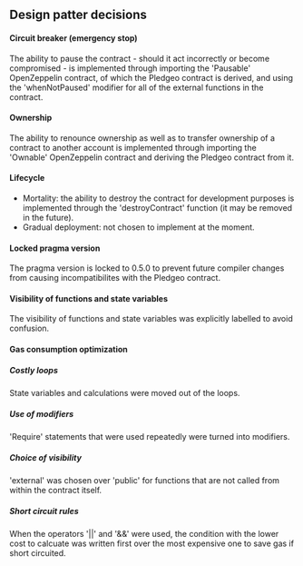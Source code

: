 ## Design patter decisions

#### Circuit breaker (emergency stop)

The ability to pause the contract - should it act incorrectly or become compromised - is implemented through importing the 'Pausable' OpenZeppelin contract, of which the Pledgeo contract is derived, and using the 'whenNotPaused' modifier for all of the external functions in the contract.

#### Ownership

The ability to renounce ownership as well as to transfer ownership of a contract to another account is implemented through importing the 'Ownable' OpenZeppelin contract and deriving the Pledgeo contract from it.

#### Lifecycle

- Mortality: the ability to destroy the contract for development purposes is implemented through the 'destroyContract' function (it may be removed in the future).
- Gradual deployment: not chosen to implement at the moment.

#### Locked pragma version

The pragma version is locked to 0.5.0 to prevent future compiler changes from causing incompatibilites with the Pledgeo contract.

#### Visibility of functions and state variables

The visibility of functions and state variables was explicitly labelled to avoid confusion.

#### Gas consumption optimization

##### Costly loops

State variables and calculations were moved out of the loops.

##### Use of modifiers

'Require' statements that were used repeatedly were turned into modifiers.

##### Choice of visibility

'external' was chosen over 'public' for functions that are not called from within the contract itself.

##### Short circuit rules

When the operators '||' and '&&' were used, the condition with the lower cost to calcuate was written first over the most expensive one to save gas if short circuited.